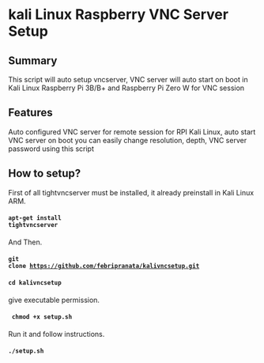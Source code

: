 # kali Linux Raspberry VNC Server Setup
## Summary
This script will auto setup vncserver, VNC server will auto start on boot in Kali Linux Raspberry Pi 3B/B+ and Raspberry Pi Zero W for VNC session
## Features 
Auto configured VNC server for remote session for RPI Kali Linux, auto start VNC server on boot you can easily change resolution, depth, VNC server password using this script 
## How to setup?
First of all tightvncserver must be installed, it already preinstall in Kali Linux ARM.
#### <code>apt-get install tightvncserver</code>
And Then.
#### <code>git clone https://github.com/febripranata/kalivncsetup.git</code>
#### <code>cd kalivncsetup</code>
give executable permission.
#### <code> chmod +x setup.sh </code>
Run it and follow instructions.
#### <code>./setup.sh</code>
